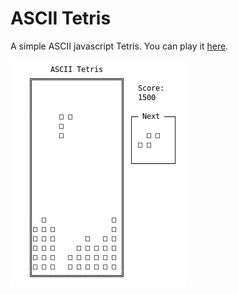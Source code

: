 # ASCII Tetris
A simple ASCII javascript Tetris. You can play it [here](https://cdn.rawgit.com/grez911/ascii-tetris/master/index.html).

![](screenshot.png?raw=true)
